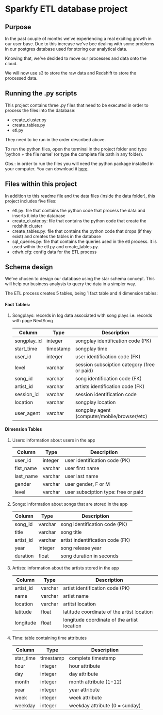 # Sparkfy ETL database project


## Purpose

In the past couple of months we've experiencing a real exciting growth in our user base. Due to this increase we've bee dealing with some problems in our postgres database used for storing our analytical data.

Knowing that, we've decided to move our processes and data onto the cloud. 

We will now use s3 to store the raw data and Redshift to store the processed data. 


## Running the .py scripts

This project contains three .py files that need to be executed in order to process the files into the database:

- create_cluster.py
- create_tables.py
- etl.py

They need to be run in the order described above. 

To run the python files, open the terminal in the project folder and type 'python + the file name' (or type the complete file path in any folder).

Obs.: in order to run the files you will need the python package installed in your computer. You can download it [here](https://www.python.org/downloads/).

## Files within this project

In addition to this readme file and the data files (inside the data folder), this project includes five files:

- etl.py: file that contains the python code that process the data and inserts it into the database
- create_cluster.py: file that contains the python code that create the redshift cluster 
- create_tables.py: file that contains the python code that drops (if they exist) and creates the tables in the database
- sql_queries.py: file that contains the queries used in the etl process. It is used within the etl.py and create_tables.py.
- cdwh.cfg: config data for the ETL process


## Schema design

We've chosen to design our database using the star schema concept. This will help our business analysts to query the data in a simpler way. 

The ETL process creates 5 tables, being 1 fact table and 4 dimension tables:

#### Fact Tables:

1. Songplays: records in log data associated with song plays i.e. records with page NextSong

    | Column      | Type        | Description              |
    | ----------- | ----------- | ------------------------ |
    | songplay_id | integer | songplay identification code (PK) |
    | start_time | timestamp | songplay time |
    | user_id | integer | user identification code (FK) |
    | level | varchar | session subsciption category (free or paid) |
    | song_id | varchar | song identification code (FK) |
    | artist_id | varchar | artists identification code (FK) |
    | session_id | varchar | session identification code |
    | location | varchar | songplay location |
    | user_agent | varchar | songplay agent (computer/mobile/browser/etc) |

#### Dimension Tables

1. Users: information about users in the app
    
    | Column      | Type        | Description              |
    | ----------- | ----------- | ------------------------ |
    | user_id | integer | user identification code (PK) |
    | fist_name | varchar | user first name |
    | last_name | varchar | user last name |
    | gender | varchar | user gender, F or M |
    | level | varchar | user subsciption type: free or paid |

2. Songs: information about songs that are stored in the app

    | Column      | Type        | Description              |
    | ----------- | ----------- | ------------------------ |
    | song_id | varchar | song identification code (PK) |
    | title | varchar | song title | 
    | artist_id | varchar | artist indentification code (FK) |
    | year | integer | song release year |
    | duration | float | song duration in seconds | 

3.  Artists: information about the artists stored in the app

    |  Column | Type | Description |
    | --------- | ------ | ------------- | 
    |  artist_id | varchar | artist identification code (PK) |
    |  name | varchar | artist name |
    |  location | varchar | artitst location |
    |  latitude | float | latitude coordinate of the artist location | 
    |  longitude | float |  longitude coordinate of the artist location
    
4. Time: table containing time attributes

    |  Column | Type | Description |
    | --------- | ------ | ------------- | 
    |  star_time | timestamp | complete timestamp |
    |  hour | integer | hour attribute |
    |  day | integer | day attribute |
    |  month | integer | month attribute (1-12) | 
    |  year | integer | year attribute
    |  week | integer | week attribute | 
    |  weekday | integer | weekday attribute (0 = sunday) |
  
